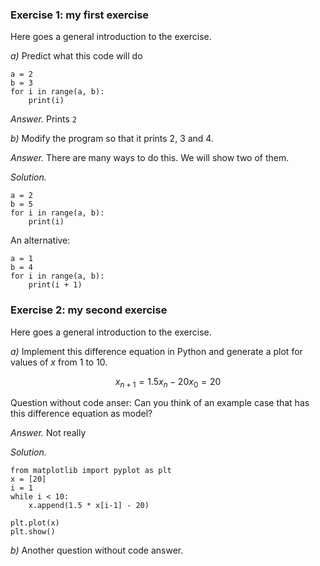 <!-- --- begin exercise --- -->

### Exercise 1: my first exercise

Here goes a general introduction to the exercise.


*a)*
Predict what this code will do


~~~~~~~~~~~~~~~~~~~~~~~~~~~~~~~~~~~~~~~~~~~~~~~~~~~~~~~~{.Python}
a = 2
b = 3
for i in range(a, b):
    print(i)
~~~~~~~~~~~~~~~~~~~~~~~~~~~~~~~~~~~~~~~~~~~~~~~~~~~~~~~~~~~~~~~

<!-- --- begin answer of exercise --- -->
*Answer.*
Prints `2`

<!-- --- end answer of exercise --- -->

*b)*
Modify the program so that it prints 2, 3 and 4.


<!-- --- begin answer of exercise --- -->
*Answer.*
There are many ways to do this. We will show two of them.

<!-- --- end answer of exercise --- -->


<!-- --- begin solution of exercise --- -->
*Solution.*

~~~~~~~~~~~~~~~~~~~~~~~~~~~~~~~~~~~~~~~~~~~~~~~~~~~~~~~~{.Python}
a = 2
b = 5
for i in range(a, b):
    print(i)
~~~~~~~~~~~~~~~~~~~~~~~~~~~~~~~~~~~~~~~~~~~~~~~~~~~~~~~~~~~~~~~

An alternative:

~~~~~~~~~~~~~~~~~~~~~~~~~~~~~~~~~~~~~~~~~~~~~~~~~~~~~~~~{.Python}
a = 1
b = 4
for i in range(a, b):
    print(i + 1)
~~~~~~~~~~~~~~~~~~~~~~~~~~~~~~~~~~~~~~~~~~~~~~~~~~~~~~~~~~~~~~~

<!-- --- end solution of exercise --- -->

<!-- --- end exercise --- -->




<!-- --- begin exercise --- -->

### Exercise 2: my second exercise

Here goes a general introduction to the exercise.


*a)*
Implement this difference equation in Python
and generate a plot for values of $x$ from 1 to 10.

$$
\begin{equation}
x_{n+1} = 1.5 x_n -20
x_0 = 20
\end{equation}
$$

Question without code anser:
Can you think of an example case that has this difference equation as model?


<!-- --- begin answer of exercise --- -->
*Answer.*
Not really

<!-- --- end answer of exercise --- -->


<!-- --- begin solution of exercise --- -->
*Solution.*

~~~~~~~~~~~~~~~~~~~~~~~~~~~~~~~~~~~~~~~~~~~~~~~~~~~~~~~~{.Python}
from matplotlib import pyplot as plt
x = [20]
i = 1
while i < 10:
    x.append(1.5 * x[i-1] - 20)

plt.plot(x)
plt.show()
~~~~~~~~~~~~~~~~~~~~~~~~~~~~~~~~~~~~~~~~~~~~~~~~~~~~~~~~~~~~~~~

<!-- --- end solution of exercise --- -->

*b)*
Another question without code answer.

<!-- --- end exercise --- -->


